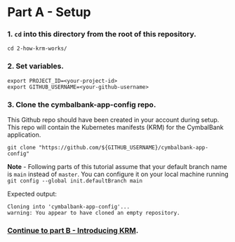 # Part A - Setup  

### 1. **`cd` into this directory from the root of this repository.**

```
cd 2-how-krm-works/
```

### 2. **Set variables.**

```
export PROJECT_ID=<your-project-id>
export GITHUB_USERNAME=<your-github-username>
```

### 3. **Clone the cymbalbank-app-config repo.** 

This Github repo should have been created in your account during setup. This repo will contain the Kubernetes manifests (KRM) for the CymbalBank application. 

```
git clone "https://github.com/${GITHUB_USERNAME}/cymbalbank-app-config"
```

**Note** - Following parts of this tutorial assume that your default branch name is `main` instead of `master`. You can configure it on your local machine running `git config --global init.defaultBranch main`

Expected output: 

```
Cloning into 'cymbalbank-app-config'...
warning: You appear to have cloned an empty repository.
```

### **[Continue to part B - Introducing KRM](partB-introducing-krm.md)**.
